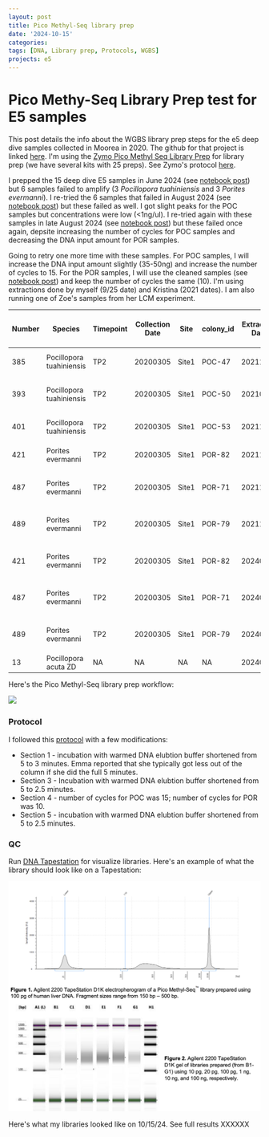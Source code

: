 ```yaml
---
layout: post
title: Pico Methyl-Seq library prep
date: '2024-10-15'
categories:
tags: [DNA, Library prep, Protocols, WGBS]
projects: e5
---
```


# Pico Methy-Seq Library Prep test for E5 samples

This post details the info about the WGBS library prep steps for the e5 deep dive samples collected in Moorea in 2020. The github for that project is linked [here](https://github.com/urol-e5/deep-dive). I'm using the [Zymo Pico Methyl Seq Library Prep](https://www.zymoresearch.com/products/pico-methyl-seq-library-prep-kit) for library prep (we have several kits with 25 preps). See Zymo's protocol [here](https://files.zymoresearch.com/protocols/_d5455_d5456_picomethylseq.pdf). 

I prepped the 15 deep dive E5 samples in June 2024 (see [notebook post](https://github.com/JillAshey/JillAshey_Putnam_Lab_Notebook/blob/master/_posts/2024-06-13-Zymo-Pico-Methyl-Seq-Library-Prep.md)) but 6 samples failed to amplify (3 *Pocillopora tuahiniensis* and 3 *Porites evermanni*). I re-tried the 6 samples that failed in August 2024 (see [notebook post](https://github.com/JillAshey/JillAshey_Putnam_Lab_Notebook/blob/master/_posts/2024-08-07-Zymo-Pico-Methyl-Seq-Library-Prep.md)) but these failed as well. I got slight peaks for the POC samples but concentrations were low (<1ng/ul). I re-tried again with these samples in late August 2024 (see [notebook post](https://github.com/JillAshey/JillAshey_Putnam_Lab_Notebook/blob/master/_posts/2024-08-28-Zymo-Pico-Methyl-Seq-Library-Prep.md)) but these failed once again, depsite increasing the number of cycles for POC samples and decreasing the DNA input amount for POR samples. 

Going to retry one more time with these samples. For POC samples, I will increase the DNA input amount slightly (35-50ng) and increase the number of cycles to 15. For the POR samples, I will use the cleaned samples (see [notebook post](https://github.com/JillAshey/JillAshey_Putnam_Lab_Notebook/blob/master/_posts/2024-10-14-Zymo-Cleanup-DNA-E5.md)) and keep the number of cycles the same (10). I'm using extractions done by myself (9/25 date) and Kristina (2021 dates). I am also running one of Zoe's samples from her LCM experiment. 

| Number | Species                  | Timepoint | Collection Date | Site  | colony_id | Extraction Date | Extraction notebook post                                                                                                                                                                                                                                     | DNA (ng/uL)     | Volume eluted (uL) | Total DNA (ng)  | Starting volume (uL) | Volume for DNA (uL) | Tris (uL) | DNA input amount (ng) |
| ------ | ------------------------ | --------- | --------------- | ----- | --------- | --------------- | ------------------------------------------------------------------------------------------------------------------------------------------------------------------------------------------------------------------------------------------------------------ | --------------- | ------------------ | --------------- | -------------------- | ------------------- | --------- | --------------------- |
| 385    | Pocillopora tuahiniensis | TP2       | 20200305        | Site1 | POC-47    | 20211012        | [https://kterpis.github.io/Putnam_Lab_Notebook/20211012-RNA-DNA-extractions-from-E5-project/](https://kterpis.github.io/Putnam_Lab_Notebook/20211012-RNA-DNA-extractions-from-E5-project/)                                                                   | 25.5            | 90                 | 2295.00         | 20                   | 2.0                 | 18.0      | 51                    |
| 393    | Pocillopora tuahiniensis | TP2       | 20200305        | Site1 | POC-50    | 20210903        | [https://github.com/Kterpis/Putnam_Lab_Notebook/blob/master/_posts/2021-09-03-20210903-RNA-DNA-extractions-from-E5-project.md](https://github.com/Kterpis/Putnam_Lab_Notebook/blob/master/_posts/2021-09-03-20210903-RNA-DNA-extractions-from-E5-project.md) | 29.4            | 90                 | 2646.00         | 20                   | 2.0                 | 18.0      | 58.8                  |
| 401    | Pocillopora tuahiniensis | TP2       | 20200305        | Site1 | POC-53    | 20211118        | [https://kterpis.github.io/Putnam_Lab_Notebook/20211118-RNA-DNA-extractions-from-E5-project/](https://kterpis.github.io/Putnam_Lab_Notebook/20211118-RNA-DNA-extractions-from-E5-project/)                                                                   | 30.8            | 90                 | 2772.00         | 20                   | 2.0                 | 18.0      | 61.6                  |
| 421    | Porites evermanni        | TP2       | 20200305        | Site1 | POR-82    | 20211008        | [https://kterpis.github.io/Putnam_Lab_Notebook/20211008-RNA-DNA-extractions-from-E5-project/](https://kterpis.github.io/Putnam_Lab_Notebook/20211008-RNA-DNA-extractions-from-E5-project/)                                                                   | 0.580           | 80                 | 46.40           | 20                   | 20                  | 0         | 11.6                  |
| 487    | Porites evermanni        | TP2       | 20200305        | Site1 | POR-71    | 20211122        | [https://github.com/Kterpis/Putnam_Lab_Notebook/blob/master/_posts/2021-11-22-20211122-RNA-DNA-extractions-from-E5-project.md](https://github.com/Kterpis/Putnam_Lab_Notebook/blob/master/_posts/2021-11-22-20211122-RNA-DNA-extractions-from-E5-project.md) | 0.954           | 80                 | 76.32           | 20                   | 20                  | 0         | 19.08                 |
| 489    | Porites evermanni        | TP2       | 20200305        | Site1 | POR-79    | 20211129        | [https://github.com/Kterpis/Putnam_Lab_Notebook/blob/master/_posts/2021-11-29-20211129-RNA-DNA-extractions-from-E5-project.md](https://github.com/Kterpis/Putnam_Lab_Notebook/blob/master/_posts/2021-11-29-20211129-RNA-DNA-extractions-from-E5-project.md) | 0.804           | 80                 | 64.32           | 20                   | 20                  | 0         | 16.08                 |
| 421    | Porites evermanni        | TP2       | 20200305        | Site1 | POR-82    | 20240925        | [https://github.com/JillAshey/JillAshey_Putnam_Lab_Notebook/blob/master/_posts/2024-09-25-MiniprepPlus-DNA-extractions-E5.md](https://github.com/JillAshey/JillAshey_Putnam_Lab_Notebook/blob/master/_posts/2024-09-25-MiniprepPlus-DNA-extractions-E5.md)   | 0.116           | 75                 | 8.70            | 20                   | 20                  | 0         | 2.32                  |
| 487    | Porites evermanni        | TP2       | 20200305        | Site1 | POR-71    | 20240925        | [https://github.com/JillAshey/JillAshey_Putnam_Lab_Notebook/blob/master/_posts/2024-09-25-MiniprepPlus-DNA-extractions-E5.md](https://github.com/JillAshey/JillAshey_Putnam_Lab_Notebook/blob/master/_posts/2024-09-25-MiniprepPlus-DNA-extractions-E5.md)   | 0.240           | 75                 | 18.00           | 20                   | 20                  | 0         | 4.8                   |
| 489    | Porites evermanni        | TP2       | 20200305        | Site1 | POR-79    | 20240925        | [https://github.com/JillAshey/JillAshey_Putnam_Lab_Notebook/blob/master/_posts/2024-09-25-MiniprepPlus-DNA-extractions-E5.md](https://github.com/JillAshey/JillAshey_Putnam_Lab_Notebook/blob/master/_posts/2024-09-25-MiniprepPlus-DNA-extractions-E5.md)   | 0.141           | 75                 | 10.58           | 20                   | 20                  | 0         | 2.82                  |
| 13     | Pocillopora acuta ZD     | NA        | NA              | NA    | NA        | 20240908        | [https://zdellaert.github.io/ZD_Putnam_Lab_Notebook/LCM-Exp-Test-Extraction/](https://zdellaert.github.io/ZD_Putnam_Lab_Notebook/LCM-Exp-Test-Extraction/)                                                                                                   | See ZD notebook | See ZD notebook    | See ZD notebook | 20                   | 5                   | 15        | See ZD notebook       |

Here's the Pico Methyl-Seq library prep workflow: 

![](https://raw.githubusercontent.com/meschedl/MESPutnam_Open_Lab_Notebook/master/images/PMS-workflow.png) 

### Protocol 

I followed this [protocol](https://github.com/JillAshey/JillAshey_Putnam_Lab_Notebook/blob/master/_posts/2024-06-13-Zymo-Pico-Methyl-Seq-Library-Prep.md) with a few modifications: 

- Section 1 - incubation with warmed DNA elubtion buffer shortened from 5 to 3 minutes. Emma reported that she typically got less out of the column if she did the full 5 minutes.
- Section 3 - Incubation with warmed DNA elubtion buffer shortened from 5 to 2.5 minutes.
- Section 4 - number of cycles for POC was 15; number of cycles for POR was 10.
- Section 5 - incubation with warmed DNA elubtion buffer shortened from 5 to 2.5 minutes.

### QC

Run [DNA Tapestation](https://github.com/meschedl/MESPutnam_Open_Lab_Notebook/blob/master/_posts/2019-07-30-DNA-Tapestation.md) for visualize libraries. Here's an example of what the library should look like on a Tapestation: 

![](https://raw.githubusercontent.com/JillAshey/JillAshey_Putnam_Lab_Notebook/master/images/pico_lib_prep_library_example.png)

Here's what my libraries looked like on 10/15/24. See full results XXXXXX


